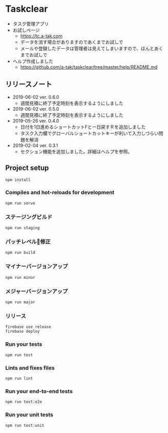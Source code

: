 # Taskclear

* タスク管理アプリ
* お試しページ
  * https://tc.a-tak.com
  * データを消す場合がありますのであくまでお試しで
  * メールや登録したデータは管理者は見えてしまいますので、ほんとあくまでお試しで
* ヘルプ作成しました
  * https://github.com/a-tak/taskclear/tree/master/help/README.md

## リリースノート

* 2019-06-02 ver. 0.6.0
  * 週間見積に終了予定時刻を表示するようにしました
* 2019-06-02 ver. 0.5.0
  * 週間見積に終了予定時刻を表示するようにしました
* 2019-05-26 ver. 0.4.0
  * 日付を1日進めるショートカットFと一日戻すＲを追加しました
  * タスク入力欄でグローバルショートカットキーが利いて入力しづらい問題を解消
* 2019-02-04 ver. 0.3.1
  * セクション機能を追加しました。詳細はヘルプを参照。

## Project setup
```
npm install
```

### Compiles and hot-reloads for development
```
npm run serve
```

###  ステージングビルド
```
npm run staging
```

### パッチレベル修正
```
npm run build
```

### マイナーバージョンアップ
```
npm run minor
```

###  メジャーバージョンアップ
```
npm run major
```

### リリース

```
firebase use release
firebase deploy
```

### Run your tests
```
npm run test
```

### Lints and fixes files
```
npm run lint
```

### Run your end-to-end tests
```
npm run test:e2e
```

### Run your unit tests
```
npm run test:unit
```
